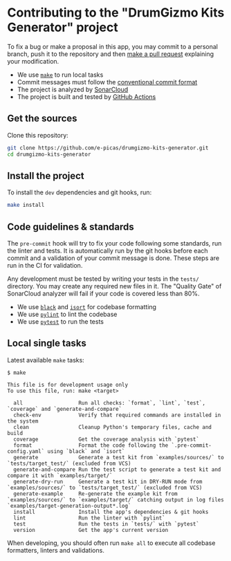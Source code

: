 # Contributing to the "DrumGizmo Kits Generator" project

To fix a bug or make a proposal in this app, you may commit to a personal branch, push it to the repository and then
[make a pull request](https://github.com/e-picas/drumgizmo-kits-generator/compare) explaining your modification.

*   We use [`make`](https://www.gnu.org/software/make/) to run local tasks
*   Commit messages must follow the [conventional commit format](https://www.conventionalcommits.org/en/v1.0.0/)
*   The project is analyzed by [SonarCloud](https://sonarcloud.io/summary/new_code?id=e-picas_drumgizmo-kits-generator)
*   The project is built and tested by [GitHub Actions](https://github.com/e-picas/drumgizmo-kits-generator/actions)

## Get the sources

Clone this repository:

```bash
git clone https://github.com/e-picas/drumgizmo-kits-generator.git
cd drumgizmo-kits-generator
```

## Install the project

To install the `dev` dependencies and git hooks, run:

```bash
make install
```

## Code guidelines & standards

The `pre-commit` hook will try to fix your code following some standards, run the linter and tests. It is automatically run by the git hooks before each commit and a validation of your commit message is done. These steps are run in the CI for validation.

Any development must be tested by writing your tests in the `tests/` directory. You may create any required new files in it. The "Quality Gate" of SonarCloud analyzer will fail if your code is covered less than 80%.

*   We use [`black`](https://black.readthedocs.io/en/stable/) and [`isort`](https://pycqa.github.io/isort/) for codebase formatting
*   We use [`pylint`](https://pylint.readthedocs.io/en/latest/) to lint the codebase
*   We use [`pytest`](https://docs.pytest.org/en/latest/) to run the tests

## Local single tasks

Latest available `make` tasks:

```
$ make

This file is for development usage only
To use this file, run: make <target>

  all                  Run all checks: `format`, `lint`, `test`, `coverage` and `generate-and-compare`
  check-env            Verify that required commands are installed in the system
  clean                Cleanup Python's temporary files, cache and build
  coverage             Get the coverage analysis with `pytest`
  format               Format the code following the `.pre-commit-config.yaml` using `black` and `isort`
  generate             Generate a test kit from `examples/sources/` to `tests/target_test/` (excluded from VCS)
  generate-and-compare Run the test script to generate a test kit and compare it with `examples/target/`
  generate-dry-run     Generate a test kit in DRY-RUN mode from `examples/sources/` to `tests/target_test/` (excluded from VCS)
  generate-example     Re-generate the example kit from `examples/sources/` to `examples/target/` catching output in log files `examples/target-generation-output*.log`
  install              Install the app's dependencies & git hooks
  lint                 Run the linter with `pylint`
  test                 Run the tests in `tests/` with `pytest`
  version              Get the app's current version

```

When developing, you should often run `make all` to execute all codebase formatters, linters and validations.
